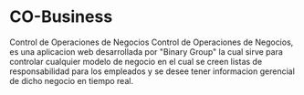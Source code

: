 # CO-Business
Control de Operaciones de Negocios
Control de Operaciones de Negocios, es una aplicacion web desarrollada por "Binary Group" la cual sirve para controlar cualquier modelo de negocio en el cual se creen listas de responsabilidad para los empleados y se desee tener informacion gerencial de dicho negocio en tiempo real.
